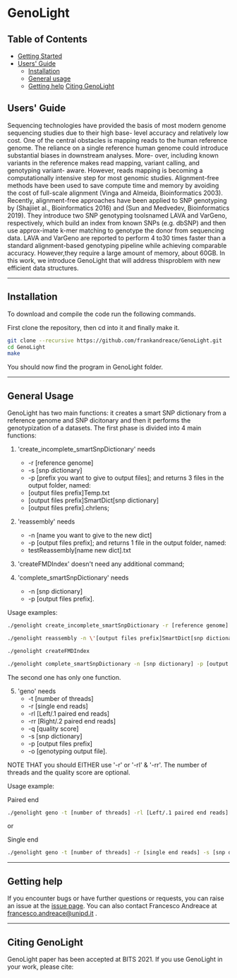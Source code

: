 # GenoLight
## Table of Contents

- [Getting Started](#started)
- [Users' Guide](#uguide)
  - [Installation](#install)
  - [General usage](#general)
  - [Getting help](#help)
[Citing GenoLight](#cite)


## <a name="uguide"></a>Users' Guide
Sequencing technologies have provided the basis of most modern genome sequencing studies due to their high base- level accuracy and relatively low cost. One of the central obstacles is mapping reads to the human reference genome. The reliance on a single reference human genome could introduce substantial biases in downstream analyses. More- over, including known variants in the reference makes read mapping, variant calling, and genotyping variant- aware. 
However, reads mapping is becoming a computationally intensive step for most genomic studies. Alignment-free methods have been used to save compute time and memory by avoiding the cost of full-scale alignment (Vinga and Almeida, Bioinformatics 2003). Recently, alignment-free approaches have been applied to SNP genotyping by (Shajiiet al., Bioinformatics 2016) and (Sun and Medvedev, Bioinformatics 2019). They introduce two SNP genotyping toolsnamed LAVA and 
VarGeno, respectively, which build an index from known SNPs (e.g. dbSNP) and then use approx-imate k-mer matching to genotype the donor from sequencing data. LAVA and VarGeno are reported to perform 4 to30 times faster than a standard alignment-based genotyping pipeline while achieving comparable accuracy. However,they require a large amount of memory, about 60GB. In this work, we introduce GenoLight that will address thisproblem with new efficient data structures.

---

## <a name="install"></a>Installation

To download and compile the code run the following commands.

First clone the repository, then cd into it and finally make it.
```sh
git clone --recursive https://github.com/frankandreace/GenoLight.git
cd GenoLight
make
```

You should now find the program in GenoLight folder.

---

##  <a name="general"></a>General Usage

GenoLight has two main functions: it creates a smart SNP dictionary from a reference genome and SNP dicitonary and then it performs the genotypization of a datasets.
The first phase is divided into 4 main functions:  

1. 'create_incomplete_smartSnpDictionary' needs 
    * -r [reference genome]
    * -s [snp dictionary]
    * -p [prefix you want to give to output files];
    and returns 3 files in the output folder, named: 
    * [output files prefix]Temp.txt
    * [output files prefix]SmartDict[snp dictionary]
    * [output files prefix].chrlens;

2. 'reassembly' needs
    * -n [name you want to give to the new dict]
    * -p [output files prefix];
    and returns 1 file in the output folder, named: 
    * testReassembly[name new dict].txt

3. 'createFMDIndex' doesn't need any additional command;

4. 'complete_smartSnpDictionary' needs
    * -n [snp dictionary]
    * -p [output files prefix].

Usage examples:

```sh
./genolight create_incomplete_smartSnpDictionary -r [reference genome] -s [snp dictionary] -p [output files prefix]
```
```sh
./genolight reassembly -n \'[output files prefix]SmartDict[snp dictionary]\' -p [output files prefix]
```
```sh
./genolight createFMDIndex   
```
```sh
./genolight complete_smartSnpDictionary -n [snp dictionary] -p [output files prefix]
```

The second one has only one function.

5. 'geno' needs
    * -t [number of threads]
    * -r [single end reads]
    * -rl [Left/.1 paired end reads]
    * -rr [Right/.2 paired end reads]
    * -q [quality score]
    * -s [snp dictionary]
    * -p [output files prefix]
    * -o [genotyping output file].

NOTE THAT you should EITHER use '-r' or '-rl' & '-rr'. 
The number of threads and the quality score are optional.

Usage example: 

Paired end 

```sh
./genolight geno -t [number of threads] -rl [Left/.1 paired end reads] -rr [Right/.2 paired end reads] -s [snp dictionary] -p [output files prefix] -o [genotyping output file]
```
or 

Single end 

```sh
./genolight geno -t [number of threads] -r [single end reads] -s [snp dictionary] -p [output files prefix] -o [genotyping output file]
```
---

## <a name="help"></a>Getting help
If you encounter bugs or have further questions or
requests, you can raise an issue at the [issue page][issue]. You can also contact Francesco Andreace at francesco.andreace@unipd.it .

---

## <a name="cite"></a>Citing GenoLight

GenoLight paper has been accepted at BITS 2021.
If you use GenoLight in your work, please cite:

[issue]: https://github.com/frankandreace/GenoLight/issues
